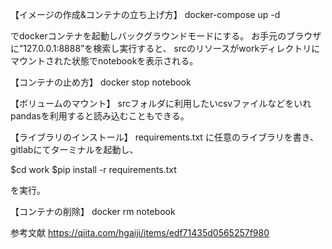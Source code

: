 【イメージの作成&コンテナの立ち上げ方】
docker-compose up -d

でdockerコンテナを起動しバックグラウンドモードにする。
お手元のブラウザに”127.0.0.1:8888”を検索し実行すると、
srcのリソースがworkディレクトリにマウントされた状態でnotebookを表示される。

【コンテナの止め方】
docker stop notebook

【ボリュームのマウント】
srcフォルダに利用したいcsvファイルなどをいれpandasを利用すると読み込むこともできる。

【ライブラリのインストール】
requirements.txt に任意のライブラリを書き、
gitlabにてターミナルを起動し、

$cd work
$pip install -r requirements.txt 

を実行。

【コンテナの削除】
docker rm notebook

参考文献
https://qiita.com/hgaiji/items/edf71435d0565257f980

